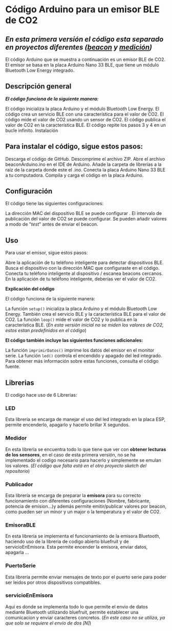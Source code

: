 # Código Arduino para un emisor BLE de CO2


## *En esta primera versión el código esta separado en proyectos diferentes ([beacon](https://github.com/carles2002/arduino/tree/main/beaconArduino) y [medición](https://github.com/carles2002/arduino/tree/main/sketch_sep22a))*




El código Arduino que se muestra a continuación es un emisor BLE de CO2. El emisor se basa en la placa Arduino Nano 33 BLE, que tiene un módulo Bluetooth Low Energy integrado.



## Descripción general



***El código funciona de la siguiente manera:***

El código inicializa la placa Arduino y el módulo Bluetooth Low Energy.
El código crea un servicio BLE con una característica para el valor de CO2.
El código mide el valor de CO2 usando un sensor de CO2.
El código publica el valor de CO2 en la característica BLE.
El código repite los pasos 3 y 4 en un bucle infinito.
Instalación

## Para instalar el código, sigue estos pasos:

Descarga el código de GitHub.
Descomprime el archivo ZIP.
Abre el archivo beaconArduino.ino en el IDE de Arduino.
Añade la carpeta de librerías a la raíz de la carpeta donde este el .ino.
Conecta la placa Arduino Nano 33 BLE a tu computadora.
Compila y carga el código en la placa Arduino.

## Configuración

El código tiene las siguientes configuraciones:

La dirección MAC del dispositivo BLE se puede configurar .
El intervalo de publicación del valor de CO2 se puede configurar.
Se pueden añadir valores a modo de "*test*" antes de enviar el beacon.

## Uso

Para usar el emisor, sigue estos pasos:

Abre la aplicación de tu teléfono inteligente para detectar dispositivos BLE.
Busca el dispositivo con la dirección MAC que configuraste en el código.
Conecta tu teléfono inteligente al dispositivo / escanea beacons cercanos.
En la aplicación de tu teléfono inteligente, deberías ver el valor de CO2.

**Explicación del código**

El código funciona de la siguiente manera:

La función `setup()` inicializa la placa Arduino y el módulo Bluetooth Low Energy. También crea el servicio BLE y la característica BLE para el valor de CO2.
La función `loop()` mide el valor de CO2 y lo publica en la característica BLE.
(*En esta versión inicial no se miden los valores de CO2, estos estan predefinidos en el código*)






**El código también incluye las siguientes funciones adicionales:**

La función `imprimirDatos()` imprime los datos del emisor en el monitor serie.
La función `led()` controla el encendido y apagado del led integrado.
Para obtener más información sobre estas funciones, consulta el código fuente.

## Librerias 
El codigo hace uso de 6 Librerias:

### LED
Esta librería se encarga de manejar el uso del led integrado en la placa ESP, permite encenderlo, apagarlo y hacerlo brillar X segundos.

### Medidor
En esta librería se encuentra todo lo que tiene que ver con **obtener lecturas de los sensores**, en el caso de esta primera versión, no se ha implementado el codigo necesario para hacerlo y simplemente se emulan los valores. (*El código que falta está en el otro proyecto sketch del repositorio*)

### Publicador
Esta librería se encarga de preparar la **emisora** para su correcto funcionamiento con diferentes configuraciones (Nombre, fabricante, potencia de emision...)y además permite emitir/publicar valores por beacon, como pueden ser un minor y un major o la temperatura y el valor de CO2.

### EmisoraBLE
En esta librería se implementa el funcionamiento de la emisora Bluetooth, haciendo uso de la libreria de codigo abierto bluefruit y de servicioEnEmisora. Esta permite encender la emisora, enviar datos, apagarla ... 

### PuertoSerie
Esta librería permite enviar mensajes de texto por el puerto serie para poder ser leidos por otros dispositivos compatibles.

### servicioEnEmisora 
Aquí es donde se implementa todo lo que permite el envio de datos mediante Bluetooth utilizando bluefruit, permite establecer una comunicacion y enviar caracteres concretos. (*En este caso no se utiliza, ya que solo se requiere el envio de dos [N]*)
